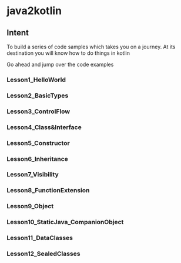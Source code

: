 # java2kotlin

## Intent ##
To build a series of code samples which takes you on a journey. 
At its destination you will know how to do things in kotlin

Go ahead and jump over the code examples

### Lesson1_HelloWorld
### Lesson2_BasicTypes
### Lesson3_ControlFlow
### Lesson4_Class&Interface
### Lesson5_Constructor
### Lesson6_Inheritance
### Lesson7_Visibility
### Lesson8_FunctionExtension
### Lesson9_Object
### Lesson10_StaticJava_CompanionObject
### Lesson11_DataClasses
### Lesson12_SealedClasses

